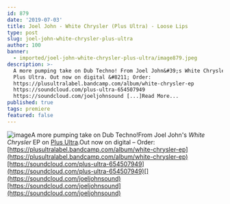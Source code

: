 ```yaml
---
id: 879
date: '2019-07-03'
title: Joel John - White Chrysler (Plus Ultra) - Loose Lips
type: post
slug: joel-john-white-chrysler-plus-ultra
author: 100
banner:
  - imported/joel-john-white-chrysler-plus-ultra/image879.jpeg
description: >-
  A more pumping take on Dub Techno! From Joel John&#39;s White Chrysler EP on
  Plus Ultra. Out now on digital &#8211; Order:
  https://plusultralabel.bandcamp.com/album/white-chrysler-ep
  https://soundcloud.com/plus-ultra-654507949
  https://soundcloud.com/joeljohnsound [...]Read More...
published: true
tags: premiere
featured: false
---
```

![image](../imported/joel-john-white-chrysler-plus-ultra/image879.jpeg)A more pumping take on Dub Techno!From Joel John's _White Chrysler_ EP on [Plus Ultra](https://plusultralabel.bandcamp.com).Out now on digital – Order: [](https://plusultralabel.bandcamp.com/album/white-chrysler-ep)[https://plusultralabel.bandcamp.com/album/white-chrysler-ep](https://plusultralabel.bandcamp.com/album/white-chrysler-ep)[https://soundcloud.com/plus-ultra-654507949](https://soundcloud.com/plus-ultra-654507949)[](https://soundcloud.com/joeljohnsound)[https://soundcloud.com/joeljohnsound](https://soundcloud.com/joeljohnsound)